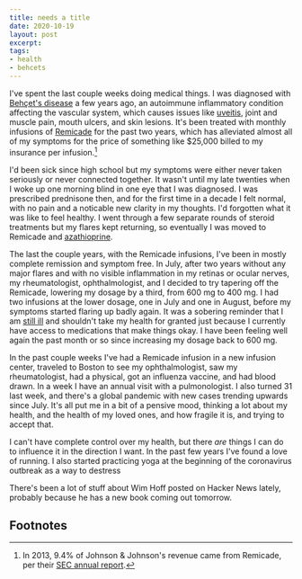 ```yaml
---
title: needs a title
date: 2020-10-19
layout: post
excerpt:
tags:
- health
- behcets
---
```


I've spent the last couple weeks doing medical things. I was diagnosed with [Behçet's disease](https://en.wikipedia.org/wiki/Beh%C3%A7et%27s_disease "Behçet's disease - Wikipedia") a few years ago, an autoimmune inflammatory condition affecting the vascular system, which causes issues like [uveitis](https://en.wikipedia.org/wiki/Uveitis "Uveitis - Wikipedia"), joint and muscle pain, mouth ulcers, and skin lesions. It's been treated with monthly infusions of [Remicade](https://en.wikipedia.org/wiki/Infliximab "Infliximab - Wikipedia") for the past two years, which has alleviated almost all of my symptoms for the price of something like $25,000 billed to my insurance per infusion.[^1]

I'd been sick since high school but my symptoms were either never taken seriously or never connected together. It wasn't until my late twenties when I woke up one morning blind in one eye that I was diagnosed. I was prescribed prednisone then, and for the first time in a decade I felt normal, with no pain and a noticable new clarity in my thoughts. I'd forgotten what it was like to feel healthy. I went through a few separate rounds of steroid treatments but my flares kept returning, so eventually I was moved to Remicade and [azathioprine](https://en.wikipedia.org/wiki/Azathioprine "Azathioprine - Wikipedia").

The last the couple years, with the Remicade infusions, I've been in mostly complete remission and symptom free. In July, after two years without any major flares and with no visible inflammation in my retinas or ocular nerves, my rheumatologist, ophthalmologist, and I decided to try tapering off the Remicade, lowering my dosage by a third, from 600 mg to 400 mg. I had two infusions at the lower dosage, one in July and one in August, before my symptoms started flaring up badly again. It was a sobering reminder that I am [still ill](https://www.youtube.com/watch?v=na1N4glBjWo "The Smiths - Still Ill (Derby Assembly Rooms, Dec 7th 1983) - YouTube") and shouldn't take my health for granted just because I currently have access to medications that make things okay. I have been feeling well again the past month or so since increasing my dosage back to 600 mg.

In the past couple weeks I've had a Remicade infusion in a new infusion center, traveled to Boston to see my ophthalmologist, saw my rheumatologist, had a physical, got an influenza vaccine, and had blood drawn. In a week I have an annual visit with a pulmonologist. I also turned 31 last week, and there's a global pandemic with new cases trending upwards since July. It's all put me in a bit of a pensive mood, thinking a lot about my health, and the health of my loved ones, and how fragile it is, and trying to accept that.

I can't have complete control over my health, but there *are* things I can do to influence it in the direction I want. In the past few years I've found a love of running. I also started practicing yoga at the beginning of the coronavirus outbreak as a way to destress 

There's been a lot of stuff about Wim Hoff posted on Hacker News lately, probably because he has a new book coming out tomorrow. 

## Footnotes

[^1]: In 2013, 9.4% of Johnson & Johnson's revenue came from Remicade, per their [SEC annual report](https://www.sec.gov/Archives/edgar/data/200406/000020040614000033/a2013122910-k.htm "ANNUAL REPORT PURSUANT TO SECTION 13 OF THE SECURITIES EXCHANGE ACT OF 1934 - Johnson & Johnson - 2013-12-29").
